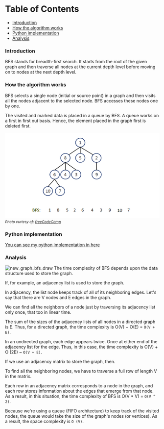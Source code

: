 # Table of Contents

- [Introduction](#introduction)
- [How the algorithm works](#how-the-algorithm-works)
- [Python implementation](#python-implementation)
- [Analysis](#analysis)

### Introduction

BFS stands for breadth-first search. It starts from the root of the given graph and then traverse all nodes at the current depth level before moving on to nodes at the next depth level.

### How the algorithm works
BFS selects a single node (initial or source point) in a graph and then visits all the nodes adjacent to the selected node. BFS accesses these nodes one by one.

The visited and marked data is placed in a queue by BFS. A queue works on a first in first out basis. Hence, the element placed in the graph first is deleted first.

![graph_bfs](graph_bfs.png)
<small>_Photo curtesy of: [freeCodeCamp](https://www.freecodecamp.org/news/breadth-first-search-a-bfs-graph-traversal-guide-with-3-leetcodeexamples/)_</small>

### Python implementation
[You can see my python implementation in here](./graph_bfs.py)

### Analysis
![new_graph_bfs_draw](./new_graph_bfs_draw.png)
The time complexity of BFS depends upon the data structure used to store the graph.

If, for example, an adjacency list is used to store the graph.

In adjacency, the list node keeps track of all of its neighboring edges. Let's say that there are V nodes and E edges in the graph.

We can find all the neighbors of a node just by traversing its adjacency list only once, that too in linear time.

The sum of the sizes of the adjacency lists of all nodes in a directed graph is E. Thus, for a directed graph, the time complexity is O(V) + O(E) = `O(V + E)`.

In an undirected graph, each edge appears twice. Once at either end of the adjacency list for the edge. Thus, in this case, the time complexity is O(V) + O (2E) ~ `O(V + E)`.

If we use an adjacency matrix to store the graph, then.

To find all the neighboring nodes, we have to traverse a full row of length V in the matrix.

Each row in an adjacency matrix corresponds to a node in the graph, and each row stores information about the edges that emerge from that node. As a result, in this situation, the time complexity of BFS is O(V * V) = `O(V ^ 2)`.

Because we're using a queue (FIFO architecture) to keep track of the visited nodes, the queue would take the size of the graph's nodes (or vertices). As a result, the space complexity is `O (V)`.